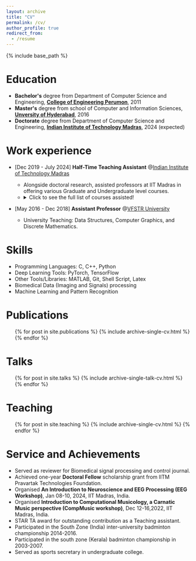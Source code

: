 ```yaml
---
layout: archive
title: "CV"
permalink: /cv/
author_profile: true
redirect_from:
  - /resume
---
```


{% include base_path %}

Education
======
* **Bachelor's**  degree from Department of Computer Science and Engineering, **[College of Engineering Perumon]([https://www.tce.edu](https://www.perumonec.ac.in/))**, 2011
* **Master's** degree from school of Computer and Information Sciences, **[Unversity of Hyderabad](https://scis.uohyd.ac.in/)**, 2016
* **Doctorate** degree from Department of Computer Science and Engineering, **[Indian Institute of Technology Madras](https://www.iitm.ac.in)**, 2024 (expected) 

Work experience
======
* \[Dec 2019 - July 2024\] **Half-Time Teaching Assistant** @[Indian Institute of Technology Madras](https://www.iitm.ac.in)
  * Alongside doctoral research, assisted professors at IIT Madras in offering various Graduate and Undergraduate level courses.
  * <details> <summary>Click to see the full list of courses assisted!</summary><pre> Speech Technology (CS6300) [Jan 2021] <br> Pattern Recogntion and Machine Learning (CS5691) [Jan 2020, July 2023] <br> Advanced Programming Lab(CS6150) [July 2021, July 2022] <br> Programing and Data Structres (CS2700) [July 2020] <br> Programing and Data Structres (CS2700) [July 2020] <be> Discrete Mathematics (CS1200) [Jan 2020] <br> Introduction to Programming (CS1100) [Jan 2019] </pre></details>

* \[May 2016 - Dec 2018\] **Assistant Professor** @[VFSTR University](https://vignan.ac.in/newvignan/)
  * University Teaching: Data Structures, Computer Graphics, and Discrete Mathematics.
  
Skills
======
* Programming Languages: C, C++, Python
* Deep Learning Tools: PyTorch, TensorFlow
* Other Tools/Libraries: MATLAB, Git, Shell Script, Latex
* Biomedical Data (Imaging and Signals) processing
* Machine Learning and Pattern Recognition

Publications
======
  <ul>{% for post in site.publications %}
    {% include archive-single-cv.html %}
  {% endfor %}</ul>
  
Talks
======
  <ul>{% for post in site.talks %}
    {% include archive-single-talk-cv.html %}
  {% endfor %}</ul>
  
Teaching
======
  <ul>{% for post in site.teaching %}
    {% include archive-single-cv.html %}
  {% endfor %}</ul>
  
Service and Achievements
======
* Served as reviewer for Biomedical signal processing and control journal.
* Achieved one-year **Doctoral Fellow** scholarship grant from IITM Pravartak Technologies Foundation. 
* Organised **An Introduction to Neuroscience and EEG Processing (EEG Workshop)**, Jan 08-10, 2024, IIT Madras, India.
* Organised **Introduction to Computational Musicology, a Carnatic Music perspective (CompMusic workshop)**, Dec 12-16,2022, IIT Madras, India.
* STAR TA award for outstanding contribution as a Teaching assistant.
* Participated in the South Zone (India) inter-university badminton championship 2014-2016.
* Participated in the south zone (Kerala) badminton championship in 2003-2007.
* Served as sports secretary in undergraduate college.
  
